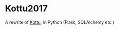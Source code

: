 # Kottu2017

A rewrite of [Kottu](https://github.com/janithl/Kottu2012), in 
Python (Flask, SQLAlchemy etc.)